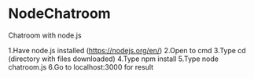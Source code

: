 # NodeChatroom
Chatroom with node.js

1.Have node.js installed (https://nodejs.org/en/)
2.Open to cmd
3.Type cd (directory with files downloaded)
4.Type npm install
5.Type node chatroom.js
6.Go to localhost:3000 for result
